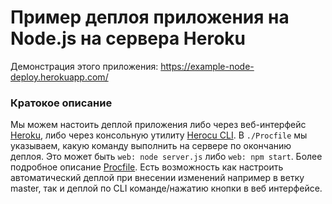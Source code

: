 # Пример деплоя приложения на Node.js на сервера Heroku

Демонстрация этого приложения: https://example-node-deploy.herokuapp.com/

### Кратокое описание 
Мы можем настоить деплой приложения либо через веб-интерфейс [Heroku](https://heroku.com), либо через консольную утилиту [Herocu CLI](https://devcenter.heroku.com/articles/heroku-cli#download-and-install).
В `./Procfile` мы указываем, какую команду выполнить на сервере по окончанию деплоя. Это может быть `web: node server.js` либо `web: npm start`. Более подробное описание [Procfile](https://devcenter.heroku.com/articles/procfile).
Есть возможность как настроить автоматический деплой при внесении изменений например в ветку master, так и деплой по CLI команде/нажатию кнопки в веб интерфейсе.

